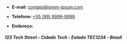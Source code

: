 - **E-mail:** [contato@lorem-ipsum.com](mailto:contato@lorem-ipsum.com)
- **Telefone:** [+55 (99) 9999-9999](https://wa.me/552299863-3284)

- **Endereço:**
##### 123 Tech Street - Cidade Tech - Estado TEC1234 - Brasil